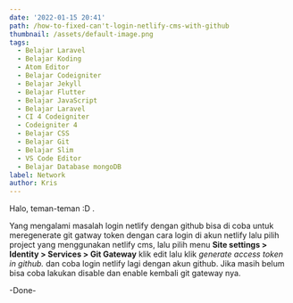```yaml
---
date: '2022-01-15 20:41'
path: /how-to-fixed-can't-login-netlify-cms-with-github
thumbnail: /assets/default-image.png
tags:
  - Belajar Laravel
  - Belajar Koding
  - Atom Editor
  - Belajar Codeigniter
  - Belajar Jekyll
  - Belajar Flutter
  - Belajar JavaScript
  - Belajar Laravel
  - CI 4 Codeigniter
  - Codeigniter 4
  - Belajar CSS
  - Belajar Git
  - Belajar Slim
  - VS Code Editor
  - Belajar Database mongoDB
label: Network
author: Kris
---
```

Halo, teman-teman :D .

Yang mengalami masalah login netlify dengan github bisa di coba untuk meregenerate git gatway token dengan cara login di akun netlify lalu pilih project yang menggunakan netlify cms, lalu pilih menu **Site settings > Identity > Services > Git Gateway** klik edit lalu klik _generate access token in github._ dan coba login netlify lagi dengan akun github. Jika masih belum bisa coba lakukan disable dan enable kembali git gateway nya.

\-Done-
